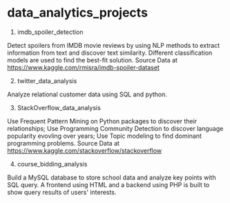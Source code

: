 # data_analytics_projects
1. imdb_spoiler_detection

Detect spoilers from IMDB movie reviews by using NLP methods to extract information from text and discover text similarity.
Different classification models are used to find the best-fit solution.
Source Data at https://www.kaggle.com/rmisra/imdb-spoiler-dataset

2. twitter_data_analysis

Analyze relational customer data using SQL and python.

3. StackOverflow_data_analysis

Use Frequent Pattern Mining on Python packages to discover their relationships; 
Use Programming Community Detection to discover language popularity evovling over years;
Use Topic modeling to find dominant programming problems.
Source Data at https://www.kaggle.com/stackoverflow/stackoverflow

4. course_bidding_analysis

Build a MySQL database to store school data and analyze key points with SQL query. 
A frontend using HTML and a backend using PHP is built to show query results of users' interests.
